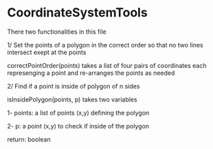# CoordinateSystemTools
There two functionalities in this file

1/ Set the points of a polygon in the correct order so that no two lines intersect exept at the points

  correctPointOrder(points) takes a list of four pairs of coordinates each represenging a point and re-arranges the points as needed
  
2/ Find if a point is inside of polygon of n sides

isInsidePolygon(points, p) takes two variables

1- points: a list of points (x,y) defining the polygon

2- p: a point (x,y) to check if inside of the polygon

return: boolean
